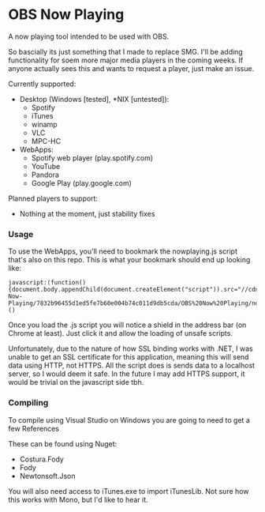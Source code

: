 # OBS Now Playing
A now playing tool intended to be used with OBS.

So bascially its just something that I made to replace SMG. I'll be adding functionality for soem more major media players in the coming weeks. If anyone actually sees this and wants to request a player, just make an issue. 

Currently supported:
  - Desktop (Windows [tested], *NIX [untested]):
    * Spotify
    * iTunes
    * winamp
    * VLC
    * MPC-HC
  - WebApps:
    * Spotify web player (play.spotify.com)
    * YouTube
    * Pandora
    * Google Play (play.google.com)

Planned players to support:
* Nothing at the moment, just stability fixes

### Usage
To use the WebApps, you'll need to bookmark the nowplaying.js script that's also on this repo. This is what your bookmark should end up looking like:
```
javascript:(function(){document.body.appendChild(document.createElement("script")).src="//cdn.rawgit.com/pendo324/OBS-Now-Playing/7832b96455d1ed5fe7b60e004b74c011d9db5cda/OBS%20Now%20Playing/nowplaying.min.js"})()
```
Once you load the .js script you will notice a shield in the address bar (on Chrome at least). Just click it and allow the loading of unsafe scripts.

Unfortunately, due to the nature of how SSL binding works with .NET, I was unable to get an SSL certificate for this application, meaning this will send data using HTTP, not HTTPS. All the script does is sends data to a localhost server, so I would deem it safe. In the future I may add HTTPS support, it would be trivial on the javascript side tbh.

### Compiling
To compile using Visual Studio on Windows you are going to need to get a few References

These can be found using Nuget:
* Costura.Fody
* Fody
* Newtonsoft.Json

You will also need access to iTunes.exe to import iTunesLib. Not sure how this works with Mono, but I'd like to hear it.
